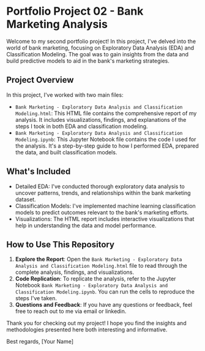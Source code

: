 # Portfolio Project 02 - Bank Marketing Analysis

Welcome to my second portfolio project! In this project, I've delved into the world of bank marketing, focusing on Exploratory Data Analysis (EDA) and Classification Modeling. The goal was to gain insights from the data and build predictive models to aid in the bank's marketing strategies.

## Project Overview

In this project, I've worked with two main files:

- `Bank Marketing - Exploratory Data Analysis and Classification Modeling.html`: This HTML file contains the comprehensive report of my analysis. It includes visualizations, findings, and explanations of the steps I took in both EDA and classification modeling.
- `Bank Marketing - Exploratory Data Analysis and Classification Modeling.ipynb`: This Jupyter Notebook file contains the code I used for the analysis. It's a step-by-step guide to how I performed EDA, prepared the data, and built classification models.

## What's Included

- Detailed EDA: I've conducted thorough exploratory data analysis to uncover patterns, trends, and relationships within the bank marketing dataset.
- Classification Models: I've implemented machine learning classification models to predict outcomes relevant to the bank's marketing efforts.
- Visualizations: The HTML report includes interactive visualizations that help in understanding the data and model performance.

## How to Use This Repository

1. **Explore the Report**: Open the `Bank Marketing - Exploratory Data Analysis and Classification Modeling.html` file to read through the complete analysis, findings, and visualizations.
2. **Code Replication**: To replicate the analysis, refer to the Jupyter Notebook `Bank Marketing - Exploratory Data Analysis and Classification Modeling.ipynb`. You can run the cells to reproduce the steps I've taken.
3. **Questions and Feedback**: If you have any questions or feedback, feel free to reach out to me via email or linkedin.

Thank you for checking out my project! I hope you find the insights and methodologies presented here both interesting and informative.

Best regards,
[Your Name]
